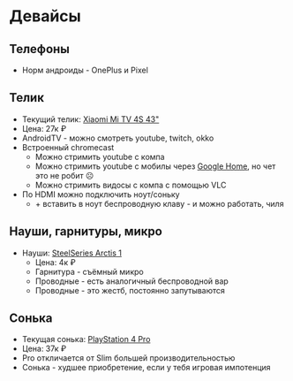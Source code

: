 # Девайсы

## Телефоны

- Норм андроиды - OnePlus и Pixel

## Телик

- Текущий
  телик: [Xiaomi Mi TV 4S 43"](https://www.ozon.ru/product/televizor-xiaomi-4s-43-t2-ru-43-cherno-seryy-183851498/)
- Цена: 27к ₽
- AndroidTV - можно смотреть youtube, twitch, okko
- Встроенный chromecast
    - Можно стримить youtube с компа
    - Можно стримить youtube с мобилы
      через [Google Home](https://play.google.com/store/apps/details?id=com.google.android.apps.chromecast.app&hl=en),
      но чет это не робит ☹️
    - Можно стримить видосы с компа с помощью VLC
- По HDMI можно подключить ноут/соньку
    - \+ вставить в ноут беспроводную клаву - и можно работать, чиля

## Науши, гарнитуры, микро

- Науши: [SteelSeries Arctis 1](https://beru.ru/product/kompiuternaia-garnitura-steelseries-arctis-1-chernyi/100682896786?&mda_uuid=00c6c5d9-7d58-4bf2-bea0-7661c8ce01db)
    - Цена: 4к ₽
    - Гарнитура - съёмный микро
    - Проводные - есть аналогичный беспроводной вар
    - Проводные - это жестб, постоянно запутываются

## Сонька

- Текущая сонька: [PlayStation 4 Pro](https://www.ozon.ru/context/detail/id/178537650/)
- Цена: 37к ₽
- Pro откличается от Slim большей производительностью
- Сонька - худшее приобретение, если у тебя игровая импотенция